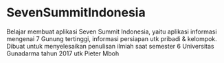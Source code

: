 # SevenSummitIndonesia
Belajar membuat aplikasi Seven Summit Indonesia, yaitu aplikasi informasi mengenai 7 Gunung tertinggi, 
informasi persiapan utk pribadi &amp; kelompok. 
Dibuat untuk menyelesaikan penulisan ilmiah saat semester 6 Universitas Gunadarma tahun 2017 utk Pieter Mboh


